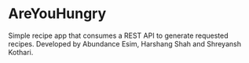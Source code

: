 # AreYouHungry
Simple recipe app that consumes a REST API to generate requested recipes.
Developed by Abundance Esim, Harshang Shah and Shreyansh Kothari.
